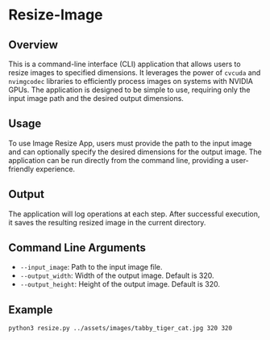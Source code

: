 # Resize-Image

## Overview

This is a command-line interface (CLI) application that allows users to resize images to specified dimensions. It leverages the power of `cvcuda` and `nvimgcodec` libraries to efficiently process images on systems with NVIDIA GPUs. The application is designed to be simple to use, requiring only the input image path and the desired output dimensions.

## Usage

To use Image Resize App, users must provide the path to the input image and can optionally specify the desired dimensions for the output image. The application can be run directly from the command line, providing a user-friendly experience.

## Output

The application will log operations at each step. After successful execution, it saves the resulting resized image in the current directory.

## Command Line Arguments
- `--input_image`: Path to the input image file.
- `--output_width`: Width of the output image. Default is 320.
- `--output_height`: Height of the output image. Default is 320.

## Example
```bash
python3 resize.py ../assets/images/tabby_tiger_cat.jpg 320 320
```